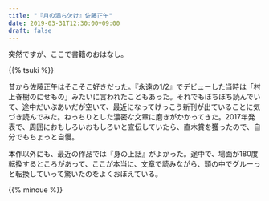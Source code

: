 ```yaml
---
title: "『月の満ち欠け』佐藤正午"
date: 2019-03-31T12:30:00+09:00
draft: false
---
```

突然ですが、ここで書籍のおはなし。
<!--more-->

{{% tsuki %}}

昔から佐藤正午はそこそこ好きだった。『永遠の1/2』でデビューした当時は「村上春樹のにせもの」みたいに言われたこともあった。それでもぼちぼち読んでいて、途中だいぶあいだが空いて、最近になってけっこう新刊が出ていることに気づき読んでみた。ねっちりとした濃密な文章に磨きがかかってきた。2017年発表で、周囲におもしろいおもしろいと宣伝していたら、直木賞を獲ったので、自分でもちょっと自慢。

本作以外にも、最近の作品では『身の上話』がよかった。途中で、場面が180度転換するところがあって、ここが本当に、文章で読みながら、頭の中でグルーっと転換していって驚いたのをよくおぼえている。

{{% minoue %}}
